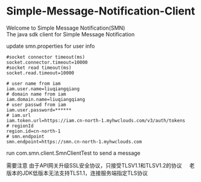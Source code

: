 # Simple-Message-Notification-Client
Welcome to Simple Message Notification(SMN)    
The java sdk client for Simple Message Notification

update smn.properties for user info

```
#socket connector timeout(ms)
socket.connector.timeout=10000
#socket read timeout(ms)
socket.read.timeout=10000

# user name from iam
iam.user.name=liuqiangqiang
# domain name from iam
iam.domain.name=liuqiangqiang
# user passwd from iam
iam.user.password=******
# iam.url 
iam.token.url=https://iam.cn-north-1.myhwclouds.com/v3/auth/tokens
# regionId 
region.id=cn-north-1
# smn.endpoint
smn.endpoint=https://smn.cn-north-1.myhwclouds.com

```

run com.smn.client.SmnClientTest to send a message   

需要注意 由于API网关升级SSL安全协议，只接受TLSV1.1和TLSV1.2的协议    
老版本的JDK低版本无法支持TLS1.1，连接服务端指定TLS协议
